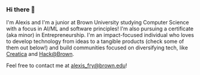 ### Hi there 👋

<!--
**alexissfry/alexissfry** is a ✨ _special_ ✨ repository because its `README.md` (this file) appears on your GitHub profile.

Here are some ideas to get you started:

- 🔭 I’m currently working on ...
- 🌱 I’m currently learning ...
- 👯 I’m looking to collaborate on ...
- 🤔 I’m looking for help with ...
- 💬 Ask me about ...
- 📫 How to reach me: ...
- 😄 Pronouns: ...
- ⚡ Fun fact: ...
-->

I'm Alexis and I'm a junior at Brown University studying Computer Science with a focus in AI/ML and software principles! I'm also pursuing a certificate (aka minor) in Entrepreneurship. I'm an impact-focused individual who loves to develop technology from ideas to a tangible products (check some of them out below!) and build communities focused on diversifying tech, like [Creatica](https://www.creatica.io/) and [Hack@Brown](https://2023.hackatbrown.org/).

Feel free to contact me at alexis_fry@brown.edu!

